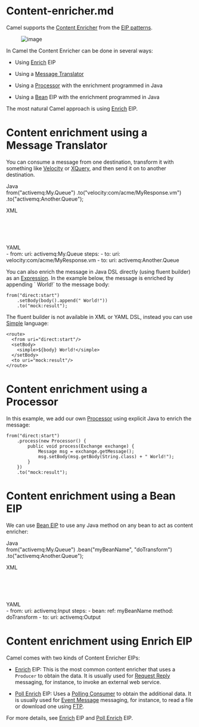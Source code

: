 # Content-enricher.md

Camel supports the [Content
Enricher](http://www.enterpriseintegrationpatterns.com/DataEnricher.html)
from the [EIP patterns](#enterprise-integration-patterns.adoc).

<figure>
<img src="eip/DataEnricher.gif" alt="image" />
</figure>

In Camel the Content Enricher can be done in several ways:

-   Using [Enrich](#enrich-eip.adoc) EIP

-   Using a [Message Translator](#message-translator.adoc)

-   Using a [Processor](#manual::processor.adoc) with the enrichment
    programmed in Java

-   Using a [Bean](#bean-eip.adoc) EIP with the enrichment programmed in
    Java

The most natural Camel approach is using [Enrich](#enrich-eip.adoc) EIP.

# Content enrichment using a Message Translator

You can consume a message from one destination, transform it with
something like [Velocity](#ROOT:velocity-component.adoc) or
[XQuery](#ROOT:xquery-component.adoc), and then send it on to another
destination.

Java  
from("activemq:My.Queue")
.to("velocity:com/acme/MyResponse.vm")
.to("activemq:Another.Queue");

XML  
<route>  
<from uri="activemq:My.Queue"/>  
<to uri="velocity:com/acme/MyResponse.vm"/>  
<to uri="activemq:Another.Queue"/>  
</route>

YAML  
\- from:
uri: activemq:My.Queue
steps:
\- to:
uri: velocity:com/acme/MyResponse.vm
\- to:
uri: activemq:Another.Queue

You can also enrich the message in Java DSL directly (using fluent
builder) as an [Expression](#manual::expression.adoc). In the example
below, the message is enriched by appending \` World!\` to the message
body:

    from("direct:start")
        .setBody(body().append(" World!"))
        .to("mock:result");

The fluent builder is not available in XML or YAML DSL, instead you can
use [Simple](#languages:simple-language.adoc) language:

    <route>
      <from uri="direct:start"/>
      <setBody>
        <simple>${body} World!</simple>
      </setBody>
      <to uri="mock:result"/>
    </route>

# Content enrichment using a Processor

In this example, we add our own [Processor](#manual::processor.adoc)
using explicit Java to enrich the message:

    from("direct:start")
        .process(new Processor() {
            public void process(Exchange exchange) {
                Message msg = exchange.getMessage();
                msg.setBody(msg.getBody(String.class) + " World!");
            }
        })
        .to("mock:result");

# Content enrichment using a Bean EIP

We can use [Bean EIP](#bean-eip.adoc) to use any Java method on any bean
to act as content enricher:

Java  
from("activemq:My.Queue")
.bean("myBeanName", "doTransform")
.to("activemq:Another.Queue");

XML  
<route>  
<from uri="activemq:Input"/>  
<bean ref="myBeanName" method="doTransform"/>  
<to uri="activemq:Output"/>  
</route>

YAML  
\- from:
uri: activemq:Input
steps:
\- bean:
ref: myBeanName
method: doTransform
\- to:
uri: activemq:Output

# Content enrichment using Enrich EIP

Camel comes with two kinds of Content Enricher EIPs:

-   [Enrich](#enrich-eip.adoc) EIP: This is the most common content
    enricher that uses a `Producer` to obtain the data. It is usually
    used for [Request Reply](#requestReply-eip.adoc) messaging, for
    instance, to invoke an external web service.

-   [Poll Enrich](#pollEnrich-eip.adoc) EIP: Uses a [Polling
    Consumer](#polling-consumer.adoc) to obtain the additional data. It
    is usually used for [Event Message](#event-message.adoc) messaging,
    for instance, to read a file or download one using
    [FTP](#ROOT:ftp-component.adoc).

For more details, see [Enrich](#enrich-eip.adoc) EIP and [Poll
Enrich](#pollEnrich-eip.adoc) EIP.
